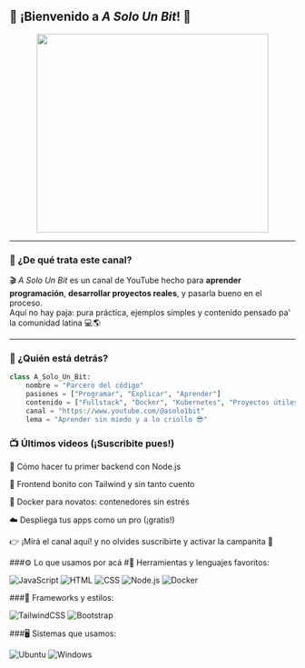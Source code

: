 ## 🎥 ¡Bienvenido a *A Solo Un Bit*! 👋

<div align="center">
  <img src="https://private-user-images.githubusercontent.com/208305611/435424040-b7024354-0a2b-40a3-8923-6d1ec67cae00.png?jwt=eyJhbGciOiJIUzI1NiIsInR5cCI6IkpXVCJ9.eyJpc3MiOiJnaXRodWIuY29tIiwiYXVkIjoicmF3LmdpdGh1YnVzZXJjb250ZW50LmNvbSIsImtleSI6ImtleTUiLCJleHAiOjE3NDUwOTc0ODgsIm5iZiI6MTc0NTA5NzE4OCwicGF0aCI6Ii8yMDgzMDU2MTEvNDM1NDI0MDQwLWI3MDI0MzU0LTBhMmItNDBhMy04OTIzLTZkMWVjNjdjYWUwMC5wbmc_WC1BbXotQWxnb3JpdGhtPUFXUzQtSE1BQy1TSEEyNTYmWC1BbXotQ3JlZGVudGlhbD1BS0lBVkNPRFlMU0E1M1BRSzRaQSUyRjIwMjUwNDE5JTJGdXMtZWFzdC0xJTJGczMlMkZhd3M0X3JlcXVlc3QmWC1BbXotRGF0ZT0yMDI1MDQxOVQyMTEzMDhaJlgtQW16LUV4cGlyZXM9MzAwJlgtQW16LVNpZ25hdHVyZT1lMDJiMjc1MjNiYjNlNWViZmM3OTI0YjY0NThlMjRiZjE2ZjgzODM4MTU1NWM3MzI2NDU1NGJmMTE4Yzc3NGY2JlgtQW16LVNpZ25lZEhlYWRlcnM9aG9zdCJ9.EWFAM5O8gSLup4v_n8R7PgAvT4vyZInLJgfa7p7h2jo" height="350px" width="90%" />
</div>


---

### 🚀 ¿De qué trata este canal?

🎬 *A Solo Un Bit* es un canal de YouTube hecho para **aprender programación**, **desarrollar proyectos reales**, y pasarla bueno en el proceso.  
Aquí no hay paja: pura práctica, ejemplos simples y contenido pensado pa' la comunidad latina 💻🌎

---

### 🧠 ¿Quién está detrás?

```python
class A_Solo_Un_Bit:
    nombre = "Parcero del código"
    pasiones = ["Programar", "Explicar", "Aprender"]
    contenido = ["Fullstack", "Docker", "Kubernetes", "Proyectos útiles"]
    canal = "https://www.youtube.com/@asolo1bit"
    lema = "Aprender sin miedo y a lo criollo 😎"

 ```

### 📺 Últimos videos (¡Suscribite pues!)
🔧 Cómo hacer tu primer backend con Node.js

🎨 Frontend bonito con Tailwind y sin tanto cuento

🐳 Docker para novatos: contenedores sin estrés

☁️ Despliega tus apps como un pro (¡gratis!)

👉 ¡Mirá el canal aquí! y no olvides suscribirte y activar la campanita 🔔

###⚙️ Lo que usamos por acá
#🧩 Herramientas y lenguajes favoritos:
<p> <img alt="JavaScript" src="https://img.shields.io/badge/JavaScript-F7DF1E?logo=javascript&logoColor=black" /> <img alt="HTML" src="https://img.shields.io/badge/HTML-E34F26?logo=html5&logoColor=white" /> <img alt="CSS" src="https://img.shields.io/badge/CSS-1572B6?logo=css3&logoColor=white" /> <img alt="Node.js" src="https://img.shields.io/badge/Node.js-339933?logo=node.js&logoColor=white" /> <img alt="Docker" src="https://img.shields.io/badge/Docker-2496ED?logo=docker&logoColor=white" /> </p>
###🎨 Frameworks y estilos:
<p> <img alt="TailwindCSS" src="https://img.shields.io/badge/TailwindCSS-38B2AC?logo=tailwindcss&logoColor=white" /> <img alt="Bootstrap" src="https://img.shields.io/badge/Bootstrap-7952B3?logo=bootstrap&logoColor=white" /> </p>
###🖥️ Sistemas que usamos:
<p> <img alt="Ubuntu" src="https://img.shields.io/badge/Ubuntu-E95420?logo=ubuntu&logoColor=white" /> <img alt="Windows" src="https://img.shields.io/badge/Windows-0078D6?logo=windows&logoColor=white" /> </p>
